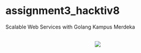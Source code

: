 # assignment3_hacktiv8
Scalable Web Services with Golang Kampus Merdeka

<p align="center">
    <br>
    <a>
        <img src="https://telegra.ph/file/c42bb2be51868ccb31f39.jpg">
    </a>    
</p>
